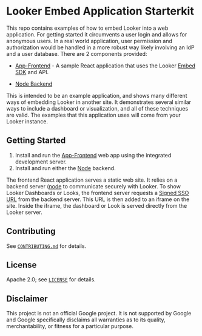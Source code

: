 # Looker Embed Application Starterkit

 This repo contains examples of how to embed Looker into a web application. For getting started it circumvents a user login and allows for anonymous users. In a real world application, user permission and authorization would be handled in a more robust way likely involving an IdP and a user database. There are 2 components provided:
 
  * [App-Frontend]( ./App-Frontend/README.md) - A sample React application that uses the Looker [Embed SDK](https://docs.looker.com/reference/embed-sdk/embed-sdk-intro) and API.

 * [Node Backend]( ./Backend-Node/README.md) 

 This is intended to be an example application, and shows many different ways of embedding Looker in another site.  It demonstrates several similar ways to include a dashboard or visualization, and all of these techniques are valid.  The examples that this application uses will come from your Looker instance.
 
 ## Getting Started

 1. Install and run the [App-Frontend]( ./App-Frontend/README.md) web app using the integrated development server. 
 2. Install and run either the [Node]( ./Backend-Node/README.md) backend.


The frontend React application serves a static web site.  It relies on a backend server ([node](./Backend-Node/README.md) to communicate securely with Looker.  To show Looker Dashboards or Looks, the frontend server requests a [Signed SSO URL](https://docs.looker.com/reference/embedding/sso-embed) from the backend server.  This URL is then added to an iframe on the site.  Inside the iframe, the dashboard or Look is served directly from the Looker server. 

## Contributing

See [`CONTRIBUTING.md`](CONTRIBUTING.md) for details.

## License

Apache 2.0; see [`LICENSE`](LICENSE) for details.

## Disclaimer

This project is not an official Google project. It is not supported by Google and Google specifically disclaims all  warranties as to its quality, merchantability, or fitness for a particular purpose.
